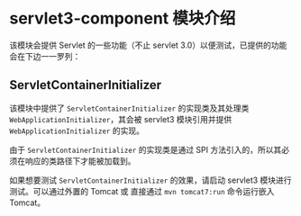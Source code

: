 # servlet3-component 模块介绍

该模块会提供 Servlet 的一些功能（不止 servlet 3.0）以便测试，已提供的功能会在下边一一罗列：

## ServletContainerInitializer

该模块中提供了 `ServletContainerInitializer` 的实现类及其处理类 `WebApplicationInitializer`，其会被 servlet3 模块引用并提供 `WebApplicationInitializer` 的实现。

由于 `ServletContainerInitializer` 的实现类是通过 SPI 方法引入的，所以其必须在响应的类路径下才能被加载到。

如果想要测试 `ServletContainerInitializer` 的效果，请启动 servlet3 模块进行测试。可以通过外置的 Tomcat 或 直接通过 `mvn tomcat7:run` 命令运行嵌入 Tomcat。

